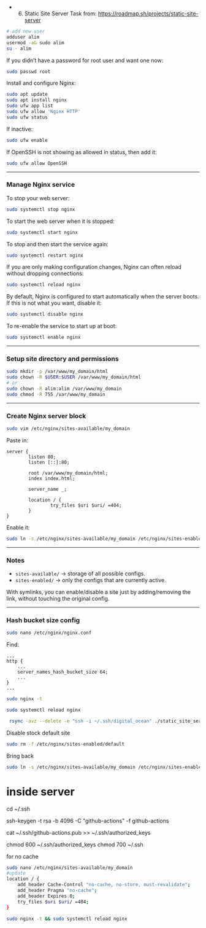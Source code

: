 - 6. Static Site Server Task from: https://roadmap.sh/projects/static-site-server

```bash
# add new user
adduser alim
usermod -aG sudo alim
su - alim
````

If you didn’t have a password for root user and want one now:

```bash
sudo passwd root
```

Install and configure Nginx:

```bash
sudo apt update
sudo apt install nginx
sudo ufw app list
sudo ufw allow 'Nginx HTTP'
sudo ufw status
```

If inactive:

```bash
sudo ufw enable
```

If OpenSSH is not showing as allowed in status, then add it:

```bash
sudo ufw allow OpenSSH
```

---

### Manage Nginx service

To stop your web server:

```bash
sudo systemctl stop nginx
```

To start the web server when it is stopped:

```bash
sudo systemctl start nginx
```

To stop and then start the service again:

```bash
sudo systemctl restart nginx
```

If you are only making configuration changes, Nginx can often reload without dropping connections:

```bash
sudo systemctl reload nginx
```

By default, Nginx is configured to start automatically when the server boots.
If this is not what you want, disable it:

```bash
sudo systemctl disable nginx
```

To re-enable the service to start up at boot:

```bash
sudo systemctl enable nginx
```

---

### Setup site directory and permissions

```bash
sudo mkdir -p /var/www/my_domain/html
sudo chown -R $USER:$USER /var/www/my_domain/html
# or
sudo chown -R alim:alim /var/www/my_domain
sudo chmod -R 755 /var/www/my_domain
```

---

### Create Nginx server block

```bash
sudo vim /etc/nginx/sites-available/my_domain
```

Paste in:

```nginx
server {
        listen 80;
        listen [::]:80;

        root /var/www/my_domain/html;
        index index.html;

        server_name _;

        location / {
                try_files $uri $uri/ =404;
        }
}
```

Enable it:

```bash
sudo ln -s /etc/nginx/sites-available/my_domain /etc/nginx/sites-enabled/
```

---

### Notes

* `sites-available/` → storage of all possible configs.
* `sites-enabled/` → only the configs that are currently active.

With symlinks, you can enable/disable a site just by adding/removing the link, without touching the original config.

---

### Hash bucket size config

```bash
sudo nano /etc/nginx/nginx.conf
```

Find:

```nginx
...
http {
    ...
    server_names_hash_bucket_size 64;
    ...
}
...
```

```bash
sudo nginx -t
```

```bash
sudo systemctl reload nginx
```

```bash
 rsync -avz --delete -e "ssh -i ~/.ssh/digital_ocean" ./static_site_server/ alim@188.166.167.157:/var/www/my_domain/
```


Disable stock default site
```bash
sudo rm -f /etc/nginx/sites-enabled/default
```
Bring back
```bash
sudo ln -s /etc/nginx/sites-available/my_domain /etc/nginx/sites-enabled/
```


# inside server
cd ~/.ssh 

ssh-keygen -t rsa -b 4096 -C "github-actions" -f github-actions

cat ~/.ssh/github-actions.pub >> ~/.ssh/authorized_keys

chmod 600 ~/.ssh/authorized_keys
chmod 700 ~/.ssh

for no cache
```bash
sudo nano /etc/nginx/sites-available/my_domain
#update
location / {
    add_header Cache-Control "no-cache, no-store, must-revalidate";
    add_header Pragma "no-cache";
    add_header Expires 0;
    try_files $uri $uri/ =404;
}

sudo nginx -t && sudo systemctl reload nginx
```

